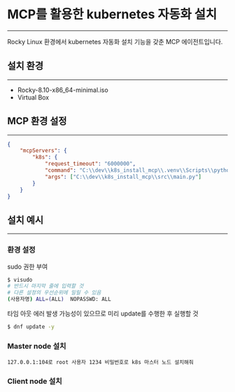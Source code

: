 # MCP를 활용한 kubernetes 자동화 설치

---

Rocky Linux 환경에서 kubernetes 자동화 설치 기능을 갖춘 MCP 에이전트입니다.

## 설치 환경

---

- Rocky-8.10-x86_64-minimal.iso
- Virtual Box


## MCP 환경 설정

---

```json
{
    "mcpServers": {
        "k8s": {
            "request_timeout": "6000000",
            "command": "C:\\dev\\k8s_install_mcp\\.venv\\Scripts\\python.exe",
            "args": ["C:\\dev\\k8s_install_mcp\\src\\main.py"]
        }
    }
}
```



## 설치 예시

---

### 환경 설정

sudo 권한 부여
```bash
$ visudo  
# 반드시 마지막 줄에 입력할 것
# 다른 설정의 우선순위에 밀릴 수 있음
(사용자명) ALL=(ALL)  NOPASSWD: ALL 
```

타임 아웃 에러 발생 가능성이 있으므로 미리 update를 수행한 후 실행할 것
```bash
$ dnf update -y
```

### Master node 설치
```
127.0.0.1:104로 root 사용자 1234 비밀번호로 k8s 마스터 노드 설치해줘  
```

### Client node 설치
```

```
